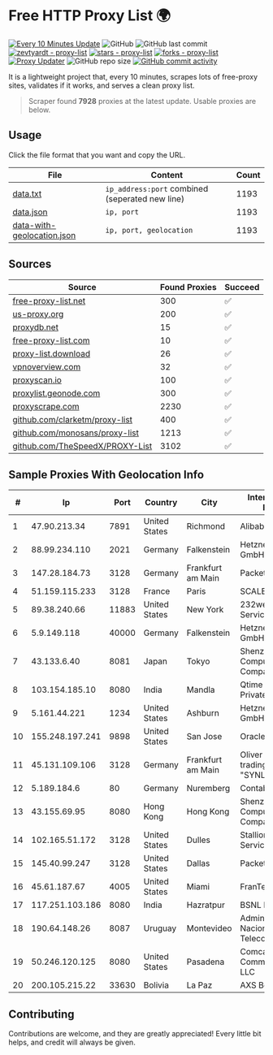 
# Free HTTP Proxy List 🌍

[![Every 10 Minutes Update](https://github.com/mertguvencli/http-proxy-list/actions/workflows/main.yml/badge.svg?branch=main)](https://github.com/mertguvencli/http-proxy-list/actions/workflows/main.yml)
![GitHub](https://img.shields.io/github/license/mertguvencli/http-proxy-list)
![GitHub last commit](https://img.shields.io/github/last-commit/mertguvencli/http-proxy-list)
[![zevtyardt - proxy-list](https://img.shields.io/static/v1?label=zevtyardt&message=proxy-list&color=blue&logo=github)](https://github.com/zevtyardt/proxy-list "Go to GitHub repo")
[![stars - proxy-list](https://img.shields.io/github/stars/zevtyardt/proxy-list?style=social)](https://github.com/zevtyardt/proxy-list)
[![forks - proxy-list](https://img.shields.io/github/forks/zevtyardt/proxy-list?style=social)](https://github.com/zevtyardt/proxy-list)
[![Proxy Updater](https://github.com/zevtyardt/proxy-list/workflows/Proxy%20Updater/badge.svg)](https://github.com/zevtyardt/proxy-list/actions?query=workflow:"Proxy+Updater")
![GitHub repo size](https://img.shields.io/github/repo-size/zevtyardt/proxy-list)
[![GitHub commit activity](https://img.shields.io/github/commit-activity/m/zevtyardt/proxy-list?logo=commits)](https://github.com/zevtyardt/proxy-list/commits/main)

It is a lightweight project that, every 10 minutes, scrapes lots of free-proxy sites, validates if it works, and serves a clean proxy list.

> Scraper found **7928** proxies at the latest update. Usable proxies are below.

## Usage

Click the file format that you want and copy the URL.

|File|Content|Count|
|----|-------|-----|
|[data.txt](https://raw.githubusercontent.com/mertguvencli/http-proxy-list/main/proxy-list/data.txt)|`ip_address:port` combined (seperated new line)|1193|
|[data.json](https://raw.githubusercontent.com/mertguvencli/http-proxy-list/main/proxy-list/data.json)|`ip, port`|1193|
|[data-with-geolocation.json](https://raw.githubusercontent.com/mertguvencli/http-proxy-list/main/proxy-list/data-with-geolocation.json)|`ip, port, geolocation`|1193|

## Sources

|Source|Found Proxies|Succeed|
|------|-------------|-------|
|[free-proxy-list.net](https://free-proxy-list.net)|300|✅|
|[us-proxy.org](https://www.us-proxy.org)|200|✅|
|[proxydb.net](http://proxydb.net)|15|✅|
|[free-proxy-list.com](https://free-proxy-list.com/?page=&port=&type%5B%5D=http&type%5B%5D=https&up_time=0&search=Search)|10|✅|
|[proxy-list.download](https://www.proxy-list.download/HTTP)|26|✅|
|[vpnoverview.com](https://vpnoverview.com/privacy/anonymous-browsing/free-proxy-servers)|32|✅|
|[proxyscan.io](https://www.proxyscan.io)|100|✅|
|[proxylist.geonode.com](https://proxylist.geonode.com/api/proxy-list?limit=300&page=1&sort_by=lastChecked&sort_type=desc&protocols=http,https)|300|✅|
|[proxyscrape.com](https://api.proxyscrape.com/v2/?request=displayproxies&protocol=http&timeout=10000&country=all&ssl=all&anonymity=all)|2230|✅|
|[github.com/clarketm/proxy-list](https://raw.githubusercontent.com/clarketm/proxy-list/master/proxy-list-raw.txt)|400|✅|
|[github.com/monosans/proxy-list](https://raw.githubusercontent.com/monosans/proxy-list/main/proxies/http.txt)|1213|✅|
|[github.com/TheSpeedX/PROXY-List](https://raw.githubusercontent.com/TheSpeedX/PROXY-List/master/http.txt)|3102|✅|


## Sample Proxies With Geolocation Info

|#|Ip|Port|Country|City|Internet Service Provider|
|-|--|----|-------|----|-------------------------|
|1|47.90.213.34|7891|United States|Richmond|Alibaba.com LLC|
|2|88.99.234.110|2021|Germany|Falkenstein|Hetzner Online GmbH|
|3|147.28.184.73|3128|Germany|Frankfurt am Main|Packet Host, Inc.|
|4|51.159.115.233|3128|France|Paris|SCALEWAY|
|5|89.38.240.66|11883|United States|New York|232web Internet Services|
|6|5.9.149.118|40000|Germany|Falkenstein|Hetzner Online GmbH|
|7|43.133.6.40|8081|Japan|Tokyo|Shenzhen Tencent Computer Systems Company Limited|
|8|103.154.185.10|8080|India|Mandla|Qtime Businesses Private Limited|
|9|5.161.44.221|1234|United States|Ashburn|Hetzner Online GmbH|
|10|155.248.197.241|9898|United States|San Jose|Oracle Corporation|
|11|45.131.109.106|3128|Germany|Frankfurt am Main|Oliver Horscht is trading as "SYNLINQ"|
|12|5.189.184.6|80|Germany|Nuremberg|Contabo GmbH|
|13|43.155.69.95|8080|Hong Kong|Hong Kong|Shenzhen Tencent Computer Systems Company Limited|
|14|102.165.51.172|3128|United States|Dulles|Stallion Network Services Limited|
|15|145.40.99.247|3128|United States|Dallas|Packet Host, Inc.|
|16|45.61.187.67|4005|United States|Miami|FranTech Solutions|
|17|117.251.103.186|8080|India|Hazratpur|BSNL Internet|
|18|190.64.148.26|8087|Uruguay|Montevideo|Administracion Nacional de Telecomunicaciones|
|19|50.246.120.125|8080|United States|Pasadena|Comcast Cable Communications, LLC|
|20|200.105.215.22|33630|Bolivia|La Paz|AXS Bolivia S. A.|



## Contributing

Contributions are welcome, and they are greatly appreciated! Every
little bit helps, and credit will always be given.


